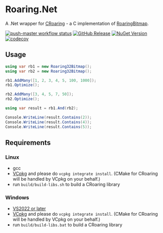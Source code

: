 # Roaring.Net

A .Net wrapper for [CRoaring](https://github.com/RoaringBitmap/CRoaring) - a C implementation of [RoaringBitmap](https://github.com/RoaringBitmap/RoaringBitmap).

[![push-master workflow status](https://img.shields.io/github/actions/workflow/status/k-wojcik/Roaring.Net/push-master.yml)](https://github.com/k-wojcik/Roaring.Net/actions/workflows/push-master.yml)
[![GitHub Release](https://img.shields.io/github/v/release/k-wojcik/Roaring.Net?include_prereleases&sort=semver)](https://github.com/k-wojcik/Roaring.Net/releases)
[![NuGet Version](https://img.shields.io/nuget/vpre/Roaring.Net)](https://www.nuget.org/packages/Roaring.Net)
[![codecov](https://codecov.io/github/k-wojcik/Roaring.Net/graph/badge.svg?token=ITL13NZGAH)](https://codecov.io/github/k-wojcik/Roaring.Net)

## Usage
```cs
using var rb1 = new Roaring32Bitmap();
using var rb2 = new Roaring32Bitmap();

rb1.AddMany([1, 2, 3, 4, 5, 100, 1000]);
rb1.Optimize();

rb2.AddMany([3, 4, 5, 7, 50]);
rb2.Optimize();

using var result = rb1.And(rb2);

Console.WriteLine(result.Contains(2));
Console.WriteLine(result.Contains(4));
Console.WriteLine(result.Contains(5));
```

## Requirements
### Linux
- gcc
- [VCpkg](https://vcpkg.io/en/getting-started) and please do `vcpkg integrate install`. (CMake for CRoaring will be handled by VCpkg on your behalf.)
- run `build/build-libs.sh` to build a CRoaring library

### Windows
- [VS2022 or later](https://www.visualstudio.com/downloads/)
- [VCpkg](https://vcpkg.io/en/getting-started) and please do `vcpkg integrate install`. (CMake for CRoaring will be handled by VCpkg on your behalf.)
- run `build/build-libs.bat` to build a CRoaring library